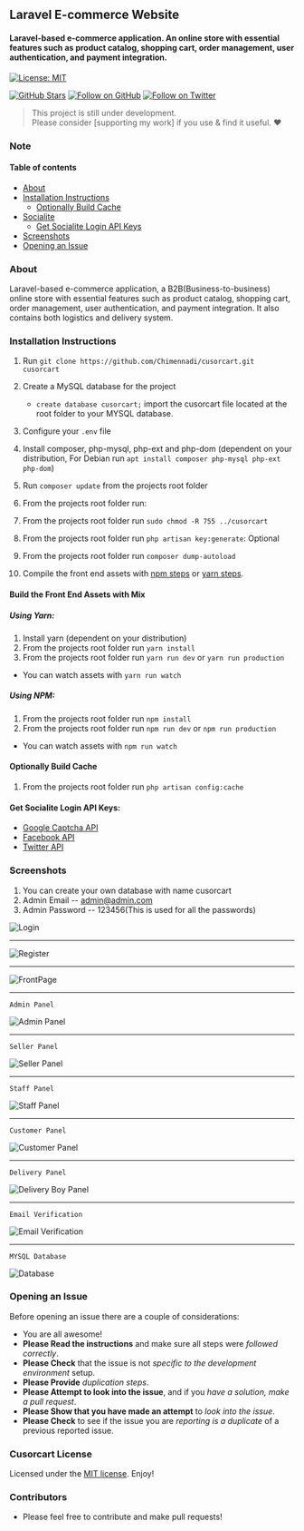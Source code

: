 ## Laravel E-commerce Website

#### Laravel-based e-commerce application. An online store with essential features such as product catalog, shopping cart, order management, user authentication, and payment integration.

[![License: MIT](https://img.shields.io/badge/License-MIT-yellow.svg)](https://opensource.org/licenses/MIT)

[![GitHub Stars](https://img.shields.io/github/stars/Chimennadi/cusorcart?style=social)](https://github.com/Chimennadi)
[![Follow on GitHub](https://img.shields.io/github/followers/Chimennadi?style=social)](https://github.com/Chimennadi)
[![Follow on Twitter](https://img.shields.io/twitter/follow/beekyhe?style=social&logo=twitter)](https://twitter.com/intent/follow?screen_name=beekyhe)

> This project is still under development.<br>
> Please consider [supporting my work] if you use & find it useful. ❤️

### Note


#### Table of contents

-   [About](#about)
-   [Installation Instructions](#installation-instructions)
    -   [Optionally Build Cache](#optionally-build-cache)
-   [Socialite](#socialite)
    -   [Get Socialite Login API Keys](#get-socialite-login-api-keys)
-   [Screenshots](#screenshots)
-   [Opening an Issue](#opening-an-issue)

### About

Laravel-based e-commerce application, a B2B(Business-to-business) online store with essential features such as product catalog, shopping cart, order management, user authentication, and payment integration. It also contains both logistics and delivery system.



### Installation Instructions

1. Run `git clone https://github.com/Chimennadi/cusorcart.git cusorcart`
2. Create a MySQL database for the project
    - `create database cusorcart;` import the cusorcart file located at the root folder to your MYSQL database.
4. Configure your `.env` file
5. Install composer, php-mysql, php-ext and php-dom (dependent on your distribution, For Debian run `apt install composer php-mysql php-ext php-dom`)
6. Run `composer update` from the projects root folder
7. From the projects root folder run:

7. From the projects root folder run `sudo chmod -R 755 ../cusorcart`
8. From the projects root folder run `php artisan key:generate`: Optional
10. From the projects root folder run `composer dump-autoload`
12. Compile the front end assets with [npm steps](#using-npm) or [yarn steps](#using-yarn).

#### Build the Front End Assets with Mix

##### Using Yarn:

1. Install yarn (dependent on your distribution)
2. From the projects root folder run `yarn install`
3. From the projects root folder run `yarn run dev` or `yarn run production`

-   You can watch assets with `yarn run watch`

##### Using NPM:

1. From the projects root folder run `npm install`
2. From the projects root folder run `npm run dev` or `npm run production`

-   You can watch assets with `npm run watch`

#### Optionally Build Cache

1. From the projects root folder run `php artisan config:cache`



#### Get Socialite Login API Keys:

-   [Google Captcha API](https://www.google.com/recaptcha/admin#list)
-   [Facebook API](https://developers.facebook.com/)
-   [Twitter API](https://apps.twitter.com/)



### Screenshots

1. You can create your own database with name cusorcart
2. Admin Email -- admin@admin.com
3. Admin Password -- 123456(This is used for all the passwords)


![Login](https://github.com/Chimennadi/cusorcart/blob/main/screenshots/login.png)

--------------------------------------------------------------------------------------

![Register](https://github.com/Chimennadi/cusorcart/blob/main/screenshots/register.png)

--------------------------------------------------------------------------------------

![FrontPage](https://github.com/Chimennadi/cusorcart/blob/main/screenshots/frontpage.png)

--------------------------------------------------------------------------------------

`Admin Panel`

![Admin Panel](https://github.com/Chimennadi/cusorcart/blob/main/screenshots/admin.png)

--------------------------------------------------------------------------------------

`Seller Panel`

![Seller Panel](https://github.com/Chimennadi/cusorcart/blob/main/screenshots/seller.png)

-------------------------------------------------------------------------------------

`Staff Panel`

![Staff Panel](https://github.com/Chimennadi/cusorcart/blob/main/screenshots/staff.png)

--------------------------------------------------------------------------------------

`Customer Panel`

![Customer Panel](https://github.com/Chimennadi/cusorcart/blob/main/screenshots/customer.png)

--------------------------------------------------------------------------------------

`Delivery Panel`

![Delivery Boy Panel](https://github.com/Chimennadi/cusorcart/blob/main/screenshots/delivery_boy.png)

--------------------------------------------------------------------------------------

`Email Verification`

![Email Verification](https://github.com/Chimennadi/cusorcart/blob/main/screenshots/email_register.png)

---------------------------------------------------------------------------------------

`MYSQL Database`

![Database](https://github.com/Chimennadi/cusorcart/blob/main/screenshots/database.png)





### Opening an Issue

Before opening an issue there are a couple of considerations:

-   You are all awesome!
-   **Please Read the instructions** and make sure all steps were _followed correctly_.
-   **Please Check** that the issue is not _specific to the development environment_ setup.
-   **Please Provide** _duplication steps_.
-   **Please Attempt to look into the issue**, and if you _have a solution, make a pull request_.
-   **Please Show that you have made an attempt** to _look into the issue_.
-   **Please Check** to see if the issue you are _reporting is a duplicate_ of a previous reported issue.

### Cusorcart License

Licensed under the [MIT license](https://opensource.org/licenses/MIT). Enjoy!

### Contributors

-   Please feel free to contribute and make pull requests!
